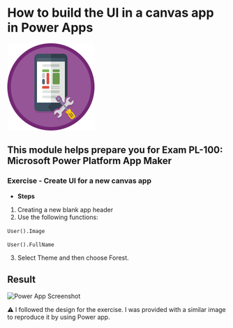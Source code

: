 # How to build the UI in a canvas app in Power Apps
![Image taken from MS training](how-to-build-ui-canvas-app.svg)
## This module helps prepare you for Exam PL-100: Microsoft Power Platform App Maker
### Exercise - Create UI for a new canvas app

- **Steps**
1. Creating a new blank app header
2. Use the following functions:

```User().Image```

```User().FullName```

3.  Select Theme and then choose Forest.

## Result
![Power App Screenshot](My-first-UI-app-with-Power-Apps.png)

⚠️ I followed the design for the exercise. I was provided with a similar image to reproduce it by using Power app.
